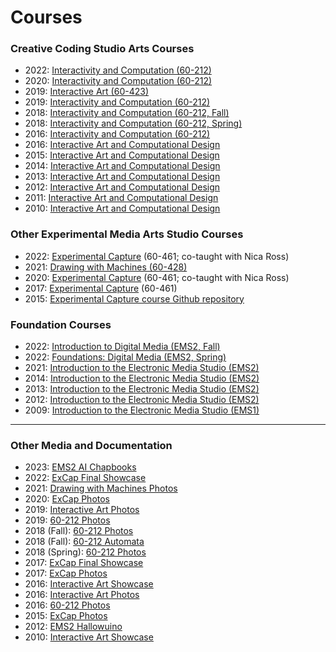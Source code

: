 # Courses


### Creative Coding Studio Arts Courses

* 2022: [Interactivity and Computation (60-212)](https://courses.ideate.cmu.edu/60-212/s2022/)
* 2020: [Interactivity and Computation (60-212)](https://courses.ideate.cmu.edu/60-212/f2020/)
* 2019: [Interactive Art (60-423)](https://ems.andrew.cmu.edu/2019/)
* 2019: [Interactivity and Computation (60-212)](https://ems.andrew.cmu.edu/2019-60212/)
* 2018: [Interactivity and Computation (60-212, Fall)](https://ems.andrew.cmu.edu/2018_60212f/)
* 2018: [Interactivity and Computation (60-212, Spring)](https://ems.andrew.cmu.edu/2018/60212s/)
* 2016: [Interactivity and Computation (60-212)](https://ems.andrew.cmu.edu/2016-60212/)
* 2016: [Interactive Art and Computational Design](https://ems.andrew.cmu.edu/2016/)
* 2015: [Interactive Art and Computational Design](https://ems.andrew.cmu.edu/2015/)
* 2014: [Interactive Art and Computational Design](https://ems.andrew.cmu.edu/2014/)
* 2013: [Interactive Art and Computational Design](https://ems.andrew.cmu.edu/2013/)
* 2012: [Interactive Art and Computational Design](https://ems.andrew.cmu.edu/2012spring/)
* 2011: [Interactive Art and Computational Design](https://ems.andrew.cmu.edu/2011spring/)
* 2010: [Interactive Art and Computational Design](https://ems.andrew.cmu.edu/2010spring/)

### Other Experimental Media Arts Studio Courses

* 2022: [Experimental Capture](https://courses.ideate.cmu.edu/60-461/f2022/) (60-461; co-taught with Nica Ross)
* 2021: [Drawing with Machines (60-428)](https://courses.ideate.cmu.edu/60-428/f2021/)
* 2020: [Experimental Capture](https://courses.ideate.cmu.edu/60-461/s2020/) (60-461; co-taught with Nica Ross)
* 2017: [Experimental Capture</a> (60-461)](https://ems.andrew.cmu.edu/excap17)
* 2015: [Experimental Capture course Github repository](https://github.com/golanlevin/ExperimentalCapture)

### Foundation Courses

* 2022: [Introduction to Digital Media (EMS2, Fall)](https://ems.andrew.cmu.edu/2022f)
* 2022: [Foundations: Digital Media (EMS2, Spring)](https://golancourses.net/60120/)
* 2021: [Introduction to the Electronic Media Studio (EMS2)](https://ems.andrew.cmu.edu/2021s/60210a)
* 2014: [Introduction to the Electronic Media Studio (EMS2)](https://ems.andrew.cmu.edu/2014_60210a/)
* 2013: [Introduction to the Electronic Media Studio (EMS2)](https://ems.andrew.cmu.edu/2013_60210a/)
* 2012: [Introduction to the Electronic Media Studio (EMS2)](https://ems.andrew.cmu.edu/2012_60210a/)
* 2009: [Introduction to the Electronic Media Studio (EMS1)](https://ems.andrew.cmu.edu/2009ems1/)

---

### Other Media and Documentation

* 2023: [EMS2 AI Chapbooks](https://flickr.com/photos/creativeinquiry/albums/72177720306380629)
* 2022: [ExCap Final Showcase](https://flickr.com/photos/creativeinquiry/albums/72177720304341044)
* 2021: [Drawing with Machines Photos](https://flickr.com/photos/creativeinquiry/albums/72157719893055282)
* 2020: [ExCap Photos](https://flickr.com/photos/creativeinquiry/albums/72157714228608931)
* 2019: [Interactive Art Photos](https://flickr.com/photos/creativeinquiry/albums/72157708561144004)
* 2019: [60-212 Photos](https://flickr.com/photos/creativeinquiry/albums/72157712376750481)
* 2018 (Fall): [60-212 Photos](https://flickr.com/photos/creativeinquiry/albums/72157703768576204)
* 2018 (Fall): [60-212 Automata](https://flickr.com/photos/creativeinquiry/albums/72157702502538551)
* 2018 (Spring): [60-212 Photos](https://flickr.com/photos/creativeinquiry/albums/72157703009718081)
* 2017: [ExCap Final Showcase](https://flickr.com/photos/creativeinquiry/albums/72157681679805500)
* 2017: [ExCap Photos](https://flickr.com/photos/creativeinquiry/albums/72157681651641850)
* 2016: [Interactive Art Showcase](https://flickr.com/photos/creativeinquiry/albums/72157668010427465)
* 2016: [Interactive Art Photos](https://flickr.com/photos/creativeinquiry/albums/72157702974323731)
* 2016: [60-212 Photos](https://flickr.com/photos/creativeinquiry/albums/72157686110604565)
* 2015: [ExCap Photos](https://flickr.com/photos/creativeinquiry/albums/72157656663551613)
* 2012: [EMS2 Hallowuino](https://flickr.com/photos/creativeinquiry/albums/72157631910274849)
* 2010: [Interactive Art Showcase](https://flickr.com/photos/creativeinquiry/albums/72157624052333070)

